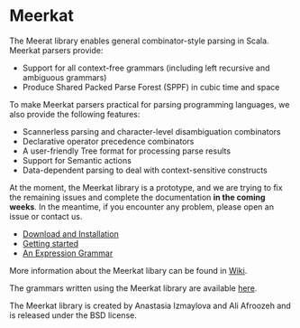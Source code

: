 # Meerkat

The Meerat library enables general combinator-style parsing in Scala. 
Meerkat parsers provide:

- Support for all context-free grammars (including left recursive and ambiguous grammars)
- Produce Shared Packed Parse Forest (SPPF) in cubic time and space

To make Meerkat parsers practical for parsing programming languages, we also provide the following features:

- Scannerless parsing and character-level disambiguation combinators
- Declarative operator precedence combinators
- A user-friendly Tree format for processing parse results
- Support for Semantic actions
- Data-dependent parsing to deal with context-sensitive constructs

At the moment, the Meerkat library is a prototype, and we are trying to fix the remaining
issues and complete the documentation **in the coming weeks**. In the meantime, if you encounter
any problem, please open an issue or contact us.

- [Download and Installation](https://github.com/Anastassija/Meerkat/wiki/installation)
- [Getting started](https://github.com/Anastassija/Meerkat/wiki/getting-started)
- [An Expression Grammar](https://github.com/Anastassija/Meerkat/wiki/an-expression-grammar)

More information about the Meerkat libary can be found in [Wiki](https://github.com/Anastassija/Meerkat/wiki).

The grammars written using the Meerkat library are available [here](https://github.com/afroozeh/Meerkat-Grammars).

The Meerkat library is created by Anastasia Izmaylova and Ali Afroozeh and is released under the BSD license.

